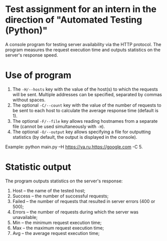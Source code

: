 # Test assignment for an intern in the direction of "Automated Testing (Python)"
A console program for testing server availability via the HTTP protocol.
The program measures the request execution time and outputs statistics on the server's response speed.

# Use of program

1. The `-H/--hosts` key with the value of the host(s) to which the requests will be sent. Multiple addresses can be specified, separated by commas without spaces.  
2. The optional `-C/--count` key with the value of the number of requests to be sent to each host to calculate the average response time (default is 1).  
3. The optional `-F/--file` key allows reading hostnames from a separate file (cannot be used simultaneously with `-H`).  
4. The optional `-O/--output` key allows specifying a file for outputting statistics (by default, the output is displayed in the console).

Example: python main.py –H https://ya.ru,https://google.com -C 5.

# Statistic output
The program outputs statistics on the server's response:
1. Host – the name of the tested host;
2. Success – the number of successful requests;
3. Failed – the number of requests that resulted in server errors (400 or 500);
4. Errors – the number of requests during which the server was unavailable;
5. Min – the minimum request execution time;
6. Max – the maximum request execution time;
7. Avg – the average request execution time;
